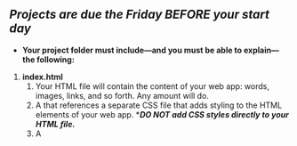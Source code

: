 ## ***Projects are due the Friday BEFORE your start day***

- **Your project folder must include—and you must be able to explain—the following:**

1. **index.html**
    1. Your HTML file will contain the content of your web app: words, images, links, and so forth. Any amount will do.
    2. A [<link>](https://www.w3schools.com/tags/tag_link.asp) that references a separate CSS file that adds styling to the HTML elements of your web app. ****DO NOT add CSS styles directly to your HTML file.***
    3. A [<script>](https://www.w3schools.com/tags/att_script_src.asp) that references a separate JavaScript file that adds interaction/functionality to your web application. ****DO NOT add JavaScript code directly to your HTML file.***
2. **styles.css**
    1. Any amount of CSS you’d like to add to your project to style it, but there should at least be *some* styling added.
    2. An HTML element should be referenced and styled in CSS
    3. A class should be referenced and styled in CSS
3. **app.js**
    1. Be able to **identify** the following data types and notations:
        - Strings
        - Numbers
        - Booleans
        - Arrays (Why are they useful? What does “0-indexed” mean?)
        - Objects
    2. **Use** each of the following in your app.js file:	
        - Create an object and navigate that object using dot notation.
        - Create an array and navigate that array using bracket notation.
        - A conditional statement (if, else if, else)
        - A for loop OR a while loop
        - An [addEventListener](https://www.w3schools.com/jsref/met_element_addeventlistener.asp) method to call a [function](https://scrimba.com/p/pG66Msa/cLrMenHv)
    

---

*Note: As the foundation of the course we are dedicated to helping you understand and use vanilla JavaScript, **please don’t use Bootstrap, jQuery or any other dependencies/libraries in your project.***

*The requirements listed are all that matter. It does not matter if someone told you different than what is outlined here. These are the requirements.*

**Our main focus will be the functionality of the JS and your ability to explain it. ****Your project can be very simple as long as it includes each of the requirements above. We won’t be looking too closely at the styling or design of it, although you’re welcome to spend time working on that as well.*